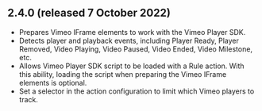 2.4.0 (released 7 October 2022)
-------------------------------

- Prepares Vimeo IFrame elements to work with the Vimeo Player SDK.
- Detects player and playback events, including Player Ready, Player Removed, Video Playing, Video Paused, Video Ended, Video Milestone, etc.
- Allows Vimeo Player SDK script to be loaded with a Rule action. With this ability, loading the script when preparing the Vimeo IFrame elements is optional.
- Set a selector in the action configuration to limit which Vimeo players to track.
